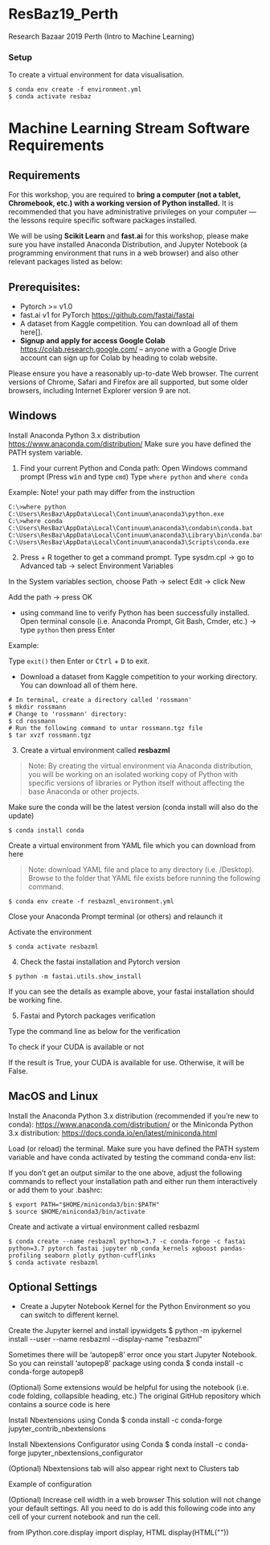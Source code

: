 # ResBaz19_Perth
Research Bazaar 2019 Perth (Intro to Machine Learning)

### Setup
To create a virtual environment for data visualisation.
```
$ conda env create -f environment.yml
$ conda activate resbaz
```



# Machine Learning Stream Software Requirements

## Requirements
For this workshop, you are required to **bring a computer (not a tablet, Chromebook, etc.) with a working version of Python installed.** It is recommended that you have administrative privileges on your computer — the lessons require specific software packages installed.

We will be using **Scikit Learn** and **fast.ai** for this workshop, please make sure you have installed Anaconda Distribution, and Jupyter Notebook (a programming environment that runs in a web browser) and also other relevant packages listed as below:

## Prerequisites:
- Pytorch >= v1.0
- fast.ai v1 for PyTorch https://github.com/fastai/fastai
- A dataset from Kaggle competition. You can download all of them here[].
- **Signup and apply for access Google Colab** https://colab.research.google.com/ – anyone with a Google Drive account can sign up for Colab by heading to colab website.

Please ensure you have a reasonably up-to-date Web browser. The current versions of Chrome, Safari and Firefox are all supported, but some older browsers, including Internet Explorer version 9 are not.

## Windows
Install Anaconda Python 3.x distribution https://www.anaconda.com/distribution/
Make sure you have defined the PATH system variable.

1.  Find your current Python and Conda path:
Open Windows command prompt (Press <kbd>win</kbd> and type `cmd`)
Type `where python` and `where conda`

Example: Note! your path may differ from the instruction
```
C:\>where python
C:\Users\ResBaz\AppData\Local\Continuum\anaconda3\python.exe
C:\>where conda
C:\Users\ResBaz\AppData\Local\Continuum\anaconda3\condabin\conda.bat
C:\Users\ResBaz\AppData\Local\Continuum\anaconda3\Library\bin\conda.bat
C:\Users\ResBaz\AppData\Local\Continuum\anaconda3\Scripts\conda.exe
```

2. Press  +  R together to get a command prompt. Type sysdm.cpl → go to Advanced tab → select Environment Variables

In the System variables section, choose Path → select Edit → click New

Add the path → press OK

 - using command line to verify Python has been successfully installed. Open terminal console (i.e. Anaconda Prompt,  Git Bash, Cmder, etc.) → type `python` then press Enter

Example:

Type `exit()` then Enter or <kbd>Ctrl</kbd> + <kbd>D</kbd> to exit.

 - Download a dataset from Kaggle competition to your working directory. You can download all of them here.

```
# In terminal, create a directory called 'rossmann'
$ mkdir rossmann
# Change to 'rossmann' directory:
$ cd rossmann
# Run the following command to untar rossmann.tgz file
$ tar xvzf rossmann.tgz
```

3. Create a virtual environment called **resbazml**

> Note: By creating the virtual environment via Anaconda distribution, you will be working on an isolated working copy of Python with specific versions of libraries or Python itself without affecting the base Anaconda or other projects.

Make sure the conda will be the latest version (conda install will also do the update)
```
$ conda install conda
```

Create a virtual environment from YAML file which you can download from here

> Note: download YAML file and place to any directory (i.e. /Desktop). Browse to the folder that YAML file exists before running the following command.
>

```
$ conda env create -f resbazml_environment.yml
```

Close your Anaconda Prompt terminal (or others) and relaunch it

Activate the environment
```
$ conda activate resbazml
```

4. Check the fastai installation and Pytorch version

```
$ python -m fastai.utils.show_install
```


If you can see the details as example above, your fastai installation should be working fine.

5. Fastai and Pytorch packages verification

Type the command line as below for the verification


To check if your CUDA is available or not



If the result is True, your CUDA is available for use. Otherwise, it will be False.

## MacOS and Linux
Install the Anaconda Python 3.x distribution (recommended if you’re new to conda): https://www.anaconda.com/distribution/
or the Miniconda Python 3.x distribution:	https://docs.conda.io/en/latest/miniconda.html

Load (or reload) the terminal. Make sure you have defined the PATH system variable and have conda activated by testing the command conda-env list:

If you don’t get an output similar to the one above, adjust the following commands to reflect your installation path and either run them interactively or add them to your .bashrc:
```
$ export PATH="$HOME/miniconda3/bin:$PATH"
$ source $HOME/miniconda3/bin/activate
```

Create and activate a virtual environment called resbazml
```
$ conda create --name resbazml python=3.7 -c conda-forge -c fastai python=3.7 pytorch fastai jupyter nb_conda_kernels xgboost pandas-profiling seaborn plotly python-cufflinks
$ conda activate resbazml
```

## Optional Settings
* Create a Jupyter Notebook Kernel for the Python Environment so you can switch to different kernel.

Create the Jupyter kernel and install ipywidgets
$ python -m ipykernel install --user --name resbazml --display-name "resbazml"

Sometimes there will be ‘autopep8’ error once you start Jupyter Notebook. So you can reinstall ‘autopep8’ package using conda
$ conda install -c conda-forge autopep8

(Optional) Some extensions would be helpful for using the notebook (i.e. code folding, collapsible heading, etc.) The original GitHub repository which contains a source code is here

Install Nbextensions using Conda
$ conda install -c conda-forge jupyter_contrib_nbextensions

Install Nbextensions Configurator using Conda
$ conda install -c conda-forge jupyter_nbextensions_configurator

(Optional) Nbextensions tab will also appear right next to Clusters tab

Example of configuration


(Optional) Increase cell width in a web browser
This solution will not change your default settings. All you need to do is add this following code into any cell of your current notebook and run the cell.

from IPython.core.display import display, HTML
display(HTML("<style>.container { width:100% !important; }</style>"))
